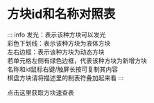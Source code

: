 <script setup>
import './voxelTable.css'
import {createColGroup} from './voxelTable.js'
</script>

# 方块id和名称对照表
::: info
  <span class="light">发光</span>：表示该种方块可以发光  
  <span class="fluidText">彩色下划线</span>：表示该种方块为液体方块  
  <span class="animationText">左右边框</span>：表示该种方块为动态方块  
  若单元格左侧有绿色边框，代表该种方块为新增方块  
  名称和id鼠标右键/触屏长按可复制其内容  
  棋盘方块请将描述里的制表符叠加起来看
:::

<span v-on:click="createColGroup" class="voxButton" id="voxBotten">点击这里获取方块速查表</span>
<div id="voxelTable" style="max-height: 0px; overflow: hidden;"></div>

